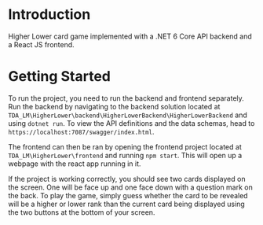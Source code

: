# Introduction 
Higher Lower card game implemented with a .NET 6 Core API backend and a React JS frontend.

# Getting Started
To run the project, you need to run the backend and frontend separately. Run the backend by navigating to the backend solution located at `TDA_LM\HigherLower\backend\HigherLowerBackend\HigherLowerBackend` and using `dotnet run`. To view the API definitions and the data schemas, head to `https://localhost:7087/swagger/index.html`.

The frontend can then be ran by opening the frontend project located at `TDA_LM\HigherLower\frontend` and running `npm start`. This will open up a webpage with the react app running in it. 

If the project is working correctly, you should see two cards displayed on the screen. One will be face up and one face down with a question mark on the back. To play the game, simply guess whether the card to be revealed will be a higher or lower rank than the current card being displayed using the two buttons at the bottom of your screen. 
